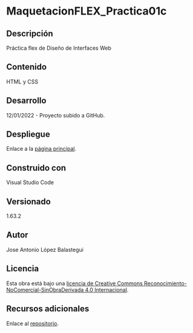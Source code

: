 # MaquetacionFLEX_Practica01c
## Descripción
Práctica flex de Diseño de Interfaces Web
## Contenido
HTML y CSS
## Desarrollo
12/01/2022 - Proyecto subido a GitHub.
## Despliegue
Enlace a la [página principal](https://github.com/jlopbal3003/MaquetacionFLEX_Practica01c/blob/main/maquetacionFLEX_Practica01c.html).
## Construido con
Visual Studio Code
## Versionado
1.63.2
## Autor
Jose Antonio López Balastegui
## Licencia
Esta obra está bajo una [licencia de Creative Commons Reconocimiento-NoComercial-SinObraDerivada 4.0 Internacional](https://creativecommons.org/licenses/by-nc-nd/4.0/).
## Recursos adicionales
Enlace al [repositorio](https://github.com/jlopbal3003/MaquetacionFLEX_Practica01c).
